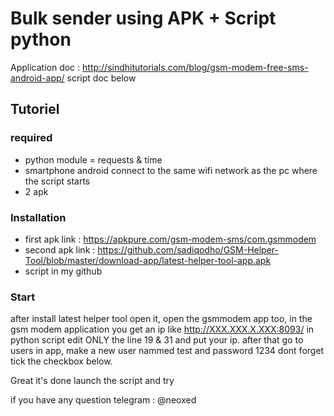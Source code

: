 # Bulk sender using APK + Script python
Application doc : http://sindhitutorials.com/blog/gsm-modem-free-sms-android-app/
script doc below


## Tutoriel

### required

- python module = requests & time
- smartphone android connect to the same wifi network as the pc where the script starts
- 2 apk 

### Installation

* first apk link : https://apkpure.com/gsm-modem-sms/com.gsmmodem 
* second apk link : https://github.com/sadiqodho/GSM-Helper-Tool/blob/master/download-app/latest-helper-tool-app.apk
* script in my github

### Start

after install latest helper tool open it, open the gsmmodem app too, in the gsm modem application you get an ip like http://XXX.XXX.X.XXX:8093/
in python script edit ONLY the line 19 & 31 and put your ip. after that go to users in app, make a new user nammed test and password 1234 dont forget tick the checkbox below.

Great it's done launch the script and try 

if you have any question 
telegram : @neoxed
